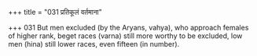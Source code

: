 +++
title = "031 प्रतिकूलं वर्तमाना"

+++
031	But men excluded (by the Aryans, vahya), who approach females of higher rank, beget races (varna) still more worthy to be excluded, low men (hina) still lower races, even fifteen (in number).